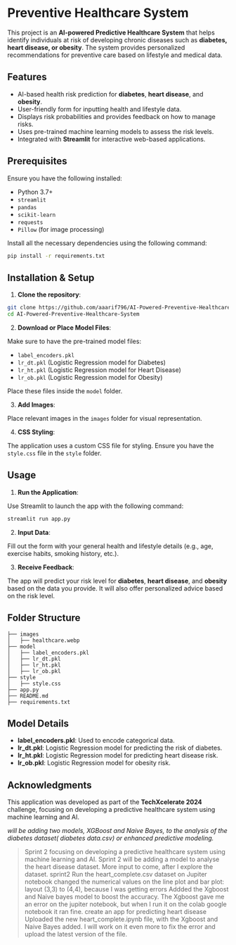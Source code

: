 # Preventive Healthcare System

This project is an **AI-powered Predictive Healthcare System** that helps identify individuals at risk of developing chronic diseases such as **diabetes, heart disease, or obesity**. The system provides personalized recommendations for preventive care based on lifestyle and medical data.

## Features
- AI-based health risk prediction for **diabetes**, **heart disease**, and **obesity**.
- User-friendly form for inputting health and lifestyle data.
- Displays risk probabilities and provides feedback on how to manage risks.
- Uses pre-trained machine learning models to assess the risk levels.
- Integrated with **Streamlit** for interactive web-based applications.

## Prerequisites

Ensure you have the following installed:
- Python 3.7+
- `streamlit`
- `pandas`
- `scikit-learn`
- `requests`
- `Pillow` (for image processing)

Install all the necessary dependencies using the following command:

```bash
pip install -r requirements.txt
```

## Installation & Setup

1. **Clone the repository**:

```bash
git clone https://github.com/aaarif796/AI-Powered-Preventive-Healthcare-System.git
cd AI-Powered-Preventive-Healthcare-System
```

2. **Download or Place Model Files**:

Make sure to have the pre-trained model files:
- `label_encoders.pkl`
- `lr_dt.pkl` (Logistic Regression model for Diabetes)
- `lr_ht.pkl` (Logistic Regression model for Heart Disease)
- `lr_ob.pkl` (Logistic Regression model for Obesity)

Place these files inside the `model` folder.

3. **Add Images**:

Place relevant images in the `images` folder for visual representation.

4. **CSS Styling**:

The application uses a custom CSS file for styling. Ensure you have the `style.css` file in the `style` folder.

## Usage

1. **Run the Application**:

Use Streamlit to launch the app with the following command:

```bash
streamlit run app.py
```

2. **Input Data**:

Fill out the form with your general health and lifestyle details (e.g., age, exercise habits, smoking history, etc.).

3. **Receive Feedback**:

The app will predict your risk level for **diabetes**, **heart disease**, and **obesity** based on the data you provide. It will also offer personalized advice based on the risk level.

## Folder Structure

```
├── images
│   ├── healthcare.webp
├── model
│   ├── label_encoders.pkl
│   ├── lr_dt.pkl
│   ├── lr_ht.pkl
│   ├── lr_ob.pkl
├── style
│   ├── style.css
├── app.py
├── README.md
├── requirements.txt
```

## Model Details

- **label_encoders.pkl**: Used to encode categorical data.
- **lr_dt.pkl**: Logistic Regression model for predicting the risk of diabetes.
- **lr_ht.pkl**: Logistic Regression model for predicting heart disease risk.
- **lr_ob.pkl**: Logistic Regression model for obesity risk.

## Acknowledgments

This application was developed as part of the **TechXcelerate 2024** challenge, focusing on developing a predictive healthcare system using machine learning and AI.

_will be adding two models, XGBoost and Naive Bayes, to the analysis of the diabetes dataset( diabetes data.csv) or enhanced predictive modeling._
>Sprint 2
focusing on developing a predictive healthcare system using machine learning and AI.
>Sprint 2
will be adding a model to analyse the heart disease dataset.
More input to come, after I explore the dataset.
>sprint2
>Run the heart_complete.csv dataset on Jupiter notebook
> changed the numerical values on the line plot and bar plot: layout (3,3) to (4,4), because I was getting errors
> Addded the Xgboost and Naive bayes model to boost the accuracy. The Xgboost gave me an error on the jupiter notebook, but when I run it on the colab google notebook it ran fine.
>create an app for predicting heart disease
>Uploaded the new heart_complete.ipynb file, with the Xgboost and Naive Bayes added. I will work on it even more to fix the error and upload the latest version of the file.
>
